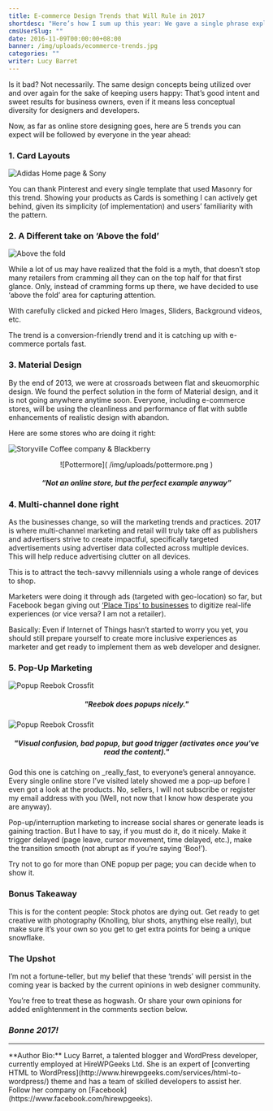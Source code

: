 ```yaml
---
title: E-commerce Design Trends that Will Rule in 2017
shortdesc: "Here’s how I sum up this year: We gave a single phrase explanation to all our design and development fads (cough User-Experience cough) and have now arrived at a point where almost every design looks the same as the one before it."
cmsUserSlug: ""
date: 2016-11-09T00:00:00+08:00
banner: /img/uploads/ecommerce-trends.jpg
categories: ""
writer: Lucy Barret
---
```


Is it bad? Not necessarily. The same design concepts being utilized over and over again for the sake of keeping users happy: That’s good intent and sweet results for business owners, even if it means less conceptual diversity for designers and developers.

Now, as far as online store designing goes, here are 5 trends you can expect will be followed by everyone in the year ahead:

### 1. Card Layouts

![Adidas Home page & Sony](  /img/uploads/addidas_sony.jpg)

You can thank Pinterest and every single template that used Masonry for this trend. Showing your products as Cards is something I can actively get behind, given its simplicity (of implementation) and users’ familiarity with the pattern.   

### 2. A Different take on ‘Above the fold’

![Above the fold](  /img/uploads/vimeo_duckfield_burberry.jpg  )

While a lot of us may have realized that the fold is a myth, that doesn’t stop many retailers from cramming all they can on the top half for that first glance. Only, instead of cramming forms up there, we have decided to use ‘above the fold’ area for capturing attention.

With carefully clicked and picked Hero Images, Sliders, Background videos, etc.

The trend is a conversion-friendly trend and it is catching up with e-commerce portals fast.

### 3. Material Design

By the end of 2013, we were at crossroads between flat and skeuomorphic design. We found the perfect solution in the form of Material design, and it is not going anywhere anytime soon. Everyone, including e-commerce stores, will be using the cleanliness and performance of flat with subtle enhancements of realistic design with abandon.

Here are some stores who are doing it right:

![ Storyville Coffee company & Blackberry](  /img/uploads/storyville-coffee-company_blackberry.jpg  )

<center>![Pottermore](  /img/uploads/pottermore.png  )</center>

#####  <center>**“Not an online store, but the perfect example anyway”**</center>

### 4. Multi-channel done right 

As the businesses change, so will the marketing trends and practices. 2017 is where multi-channel marketing and retail will truly take off as publishers and advertisers strive to create impactful, specifically targeted advertisements using advertiser data collected across multiple devices. This will help reduce advertising clutter on all devices.

This is to attract the tech-savvy millennials using a whole range of devices to shop. 

Marketers were doing it through ads (targeted with geo-location) so far, but Facebook began giving out [‘Place Tips’ to businesses](https://www.facebook.com/business/news/place-tips-for-businesses) to digitize real-life experiences (or vice versa? I am not a retailer).

Basically: Even if Internet of Things hasn’t started to worry you yet, you should still prepare yourself to create more inclusive experiences as marketer and get ready to implement them as web developer and designer.

### 5. Pop-Up Marketing

![Popup Reebok Crossfit]( /img/uploads/popup-reebok-crossfit.jpg  )

##### <center>"Reebok does popups nicely."</center>
 
![Popup Reebok Crossfit]( /img/uploads/popup-cyberchimps-is-confusing.jpg  )

##### <center>"Visual confusion, bad popup, but good trigger (activates once you've read the content)."</center>

God this one is catching on _really_fast, to everyone’s general annoyance. Every single online store I’ve visited lately showed me a pop-up before I even got a look at the products. No, sellers, I will not subscribe or register my email address with you (Well, not now that I know how desperate you are anyway).

Pop-up/interruption marketing to increase social shares or generate leads is gaining traction. But I have to say, if you must do it, do it nicely. Make it trigger delayed (page leave, cursor movement, time delayed, etc.), make the transition smooth (not abrupt as if you’re saying ‘Boo!’). 

Try not to go for more than ONE popup per page; you can decide when to show it.

### Bonus Takeaway

This is for the content people: Stock photos are dying out. Get ready to get creative with photography (Knolling, blur shots, anything else really), but make sure it’s your own so you get to get extra points for being a unique snowflake.

### The Upshot

I’m not a fortune-teller, but my belief that these ‘trends’ will persist in the coming year is backed by the current opinions in web designer community. 

You’re free to treat these as hogwash. Or share your own opinions for added enlightenment in the comments section below.

### _Bonne 2017!_

<hr>
**Author Bio:** Lucy Barret, a talented blogger and WordPress developer, currently employed at HireWPGeeks Ltd. She is an expert of
[converting HTML to WordPress](http://www.hirewpgeeks.com/services/html-to-wordpress/) theme and has a team of skilled developers to assist her. Follow her company on [Facebook](https://www.facebook.com/hirewpgeeks).

<style>
img {
max-width:100%;
}
</style>